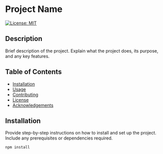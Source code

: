 # Project Name

[![License: MIT](https://img.shields.io/badge/License-MIT-yellow.svg)](https://opensource.org/licenses/MIT)

## Description

Brief description of the project. Explain what the project does, its purpose, and any key features.

## Table of Contents

- [Installation](#installation)
- [Usage](#usage)
- [Contributing](#contributing)
- [License](#license)
- [Acknowledgements](#acknowledgements)

## Installation

Provide step-by-step instructions on how to install and set up the project. Include any prerequisites or dependencies required.

```bash
npm install
